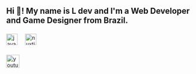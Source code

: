 <h2 align="left">Hi 👋! My name is L dev and I'm a Web Developer and Game Designer from Brazil.</h2>

###

<div align="left">
  <img src="https://cdn.jsdelivr.net/gh/devicons/devicon/icons/javascript/javascript-original.svg" height="30" alt="javascript logo"  />
  <img width="12" />
  <img src="https://skillicons.dev/icons?i=nuxtjs" height="30" alt="nuxtjs logo"  />
</div>

###

<div align="left">
  <a href="https://www.youtube.com/@ldev1996" target="_blank">
    <img src="https://img.shields.io/static/v1?message=Youtube&logo=youtube&label=&color=FF0000&logoColor=white&labelColor=&style=for-the-badge" height="35" alt="youtube logo"  />
  </a>
</div>

###

